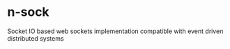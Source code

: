 # n-sock
Socket IO based web sockets implementation compatible with event driven distributed systems
